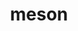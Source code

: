 ---
title: "meson"
layout: cache
categories: [package, develop-2024-11-10]
meta: {"versions": ["1.5.1"], "compilers": ["apple-clang@=15.0.0", "cce@=15.0.1", "gcc@=10.2.1", "gcc@=11.1.0", "gcc@=11.4.0", "gcc@=12.3.0", "gcc@=13.2.0", "gcc@=7.3.1", "gcc@=7.5.0", "gcc@=9.4.0", "oneapi@=2024.2.1"], "oss": ["amzn2", "centos7", "rhel8", "ubuntu18.04", "ubuntu20.04", "ubuntu22.04", "ubuntu24.04", "ventura"], "platforms": ["darwin", "linux"], "targets": ["aarch64", "neoverse_n1", "neoverse_v1", "neoverse_v2", "ppc64le", "x86_64_v3", "zen4"], "stacks": ["aws-isc", "aws-isc-aarch64", "data-vis-sdk", "developer-tools-darwin", "developer-tools-manylinux2014", "e4s", "e4s-cray-rhel", "e4s-neoverse-v2", "e4s-neoverse_v1", "e4s-oneapi", "e4s-power", "e4s-rocm-external", "ml-darwin-aarch64-mps", "ml-linux-aarch64-cpu", "ml-linux-aarch64-cuda", "ml-linux-x86_64-cpu", "ml-linux-x86_64-cuda", "ml-linux-x86_64-rocm", "radiuss", "root", "tutorial"], "num_specs": 36, "num_specs_by_stack": {"root": 36, "developer-tools-darwin": 1, "ml-darwin-aarch64-mps": 2, "aws-isc-aarch64": 2, "aws-isc": 1, "developer-tools-manylinux2014": 1, "e4s-cray-rhel": 2, "radiuss": 1, "e4s-power": 3, "data-vis-sdk": 2, "e4s-neoverse_v1": 4, "e4s-neoverse-v2": 1, "e4s": 6, "tutorial": 2, "e4s-rocm-external": 1, "e4s-oneapi": 4, "ml-linux-aarch64-cuda": 3, "ml-linux-aarch64-cpu": 3, "ml-linux-x86_64-cpu": 3, "ml-linux-x86_64-cuda": 3, "ml-linux-x86_64-rocm": 3}}
spec_details: [{"hash": "n7g26jgbvgrkigyjrrd66ath26iqlqlc", "compiler": "apple-clang@=15.0.0", "versions": ["1.5.1"], "os": "ventura", "platform": "darwin", "target": "aarch64", "variants": ["build_system=python_pip", "patches=0f0b1bd"], "stacks": ["root", "developer-tools-darwin", "ml-darwin-aarch64-mps"], "size": "-", "tarball": "https://binaries.spack.io/develop-2024-11-10/build_cache/darwin-ventura-aarch64/apple-clang-15.0.0/meson-1.5.1/darwin-ventura-aarch64-apple-clang-15.0.0-meson-1.5.1-n7g26jgbvgrkigyjrrd66ath26iqlqlc.spack"}, {"hash": "tpiv7psauziba35uep3drv5fakh32zf6", "compiler": "apple-clang@=15.0.0", "versions": ["1.5.1"], "os": "ventura", "platform": "darwin", "target": "aarch64", "variants": ["build_system=python_pip", "patches=0f0b1bd"], "stacks": ["root", "ml-darwin-aarch64-mps"], "size": "-", "tarball": "https://binaries.spack.io/develop-2024-11-10/build_cache/darwin-ventura-aarch64/apple-clang-15.0.0/meson-1.5.1/darwin-ventura-aarch64-apple-clang-15.0.0-meson-1.5.1-tpiv7psauziba35uep3drv5fakh32zf6.spack"}, {"hash": "r3k53al3kcs32bmhufjnvp56am5jcqjj", "compiler": "gcc@=7.3.1", "versions": ["1.5.1"], "os": "amzn2", "platform": "linux", "target": "aarch64", "variants": ["build_system=python_pip", "patches=0f0b1bd"], "stacks": ["root", "aws-isc-aarch64"], "size": "-", "tarball": "https://binaries.spack.io/develop-2024-11-10/build_cache/linux-amzn2-aarch64/gcc-7.3.1/meson-1.5.1/linux-amzn2-aarch64-gcc-7.3.1-meson-1.5.1-r3k53al3kcs32bmhufjnvp56am5jcqjj.spack"}, {"hash": "sw2fv3747zrsjcazb53mktvxggn7w2k4", "compiler": "gcc@=7.3.1", "versions": ["1.5.1"], "os": "amzn2", "platform": "linux", "target": "neoverse_n1", "variants": ["build_system=python_pip", "patches=0f0b1bd"], "stacks": ["root", "aws-isc-aarch64"], "size": "-", "tarball": "https://binaries.spack.io/develop-2024-11-10/build_cache/linux-amzn2-neoverse_n1/gcc-7.3.1/meson-1.5.1/linux-amzn2-neoverse_n1-gcc-7.3.1-meson-1.5.1-sw2fv3747zrsjcazb53mktvxggn7w2k4.spack"}, {"hash": "7ugj4md24uvw2sscznqjhiw2isxurkty", "compiler": "gcc@=7.3.1", "versions": ["1.5.1"], "os": "amzn2", "platform": "linux", "target": "x86_64_v3", "variants": ["build_system=python_pip", "patches=0f0b1bd"], "stacks": ["aws-isc", "root"], "size": "-", "tarball": "https://binaries.spack.io/develop-2024-11-10/build_cache/linux-amzn2-x86_64_v3/gcc-7.3.1/meson-1.5.1/linux-amzn2-x86_64_v3-gcc-7.3.1-meson-1.5.1-7ugj4md24uvw2sscznqjhiw2isxurkty.spack"}, {"hash": "266m4apgj5qlsamgkhl53gqfafctrql3", "compiler": "gcc@=10.2.1", "versions": ["1.5.1"], "os": "centos7", "platform": "linux", "target": "x86_64_v3", "variants": ["build_system=python_pip", "patches=0f0b1bd"], "stacks": ["root", "developer-tools-manylinux2014"], "size": "-", "tarball": "https://binaries.spack.io/develop-2024-11-10/build_cache/linux-centos7-x86_64_v3/gcc-10.2.1/meson-1.5.1/linux-centos7-x86_64_v3-gcc-10.2.1-meson-1.5.1-266m4apgj5qlsamgkhl53gqfafctrql3.spack"}, {"hash": "4n4hqqtpkvh43n2vdtapcehiuhgdxebl", "compiler": "cce@=15.0.1", "versions": ["1.5.1"], "os": "rhel8", "platform": "linux", "target": "zen4", "variants": ["build_system=python_pip", "patches=0f0b1bd"], "stacks": ["root", "e4s-cray-rhel"], "size": "-", "tarball": "https://binaries.spack.io/develop-2024-11-10/build_cache/linux-rhel8-zen4/cce-15.0.1/meson-1.5.1/linux-rhel8-zen4-cce-15.0.1-meson-1.5.1-4n4hqqtpkvh43n2vdtapcehiuhgdxebl.spack"}, {"hash": "33oozrfnnp6pdhbprpqds2jx3xfhyidk", "compiler": "cce@=15.0.1", "versions": ["1.5.1"], "os": "rhel8", "platform": "linux", "target": "zen4", "variants": ["build_system=python_pip", "patches=0f0b1bd"], "stacks": ["root", "e4s-cray-rhel"], "size": "-", "tarball": "https://binaries.spack.io/develop-2024-11-10/build_cache/linux-rhel8-zen4/cce-15.0.1/meson-1.5.1/linux-rhel8-zen4-cce-15.0.1-meson-1.5.1-33oozrfnnp6pdhbprpqds2jx3xfhyidk.spack"}, {"hash": "osqa4ktvpy3aubkltywysdifrqyy6ppt", "compiler": "gcc@=7.5.0", "versions": ["1.5.1"], "os": "ubuntu18.04", "platform": "linux", "target": "x86_64_v3", "variants": ["build_system=python_pip", "patches=0f0b1bd"], "stacks": ["root", "radiuss"], "size": "-", "tarball": "https://binaries.spack.io/develop-2024-11-10/build_cache/linux-ubuntu18.04-x86_64_v3/gcc-7.5.0/meson-1.5.1/linux-ubuntu18.04-x86_64_v3-gcc-7.5.0-meson-1.5.1-osqa4ktvpy3aubkltywysdifrqyy6ppt.spack"}, {"hash": "yoh62bala27fnhc7vkabu5qny7u3uvae", "compiler": "gcc@=9.4.0", "versions": ["1.5.1"], "os": "ubuntu20.04", "platform": "linux", "target": "ppc64le", "variants": ["build_system=python_pip", "patches=0f0b1bd"], "stacks": ["root", "e4s-power"], "size": "-", "tarball": "https://binaries.spack.io/develop-2024-11-10/build_cache/linux-ubuntu20.04-ppc64le/gcc-9.4.0/meson-1.5.1/linux-ubuntu20.04-ppc64le-gcc-9.4.0-meson-1.5.1-yoh62bala27fnhc7vkabu5qny7u3uvae.spack"}, {"hash": "32phmsxoxmrzuhmy562mh3kkob7gzhlh", "compiler": "gcc@=9.4.0", "versions": ["1.5.1"], "os": "ubuntu20.04", "platform": "linux", "target": "ppc64le", "variants": ["build_system=python_pip", "patches=0f0b1bd"], "stacks": ["root", "e4s-power"], "size": "-", "tarball": "https://binaries.spack.io/develop-2024-11-10/build_cache/linux-ubuntu20.04-ppc64le/gcc-9.4.0/meson-1.5.1/linux-ubuntu20.04-ppc64le-gcc-9.4.0-meson-1.5.1-32phmsxoxmrzuhmy562mh3kkob7gzhlh.spack"}, {"hash": "pvocdxlpa3uic3fxv6j7wlnzxzqchrse", "compiler": "gcc@=9.4.0", "versions": ["1.5.1"], "os": "ubuntu20.04", "platform": "linux", "target": "ppc64le", "variants": ["build_system=python_pip", "patches=0f0b1bd"], "stacks": ["root", "e4s-power"], "size": "-", "tarball": "https://binaries.spack.io/develop-2024-11-10/build_cache/linux-ubuntu20.04-ppc64le/gcc-9.4.0/meson-1.5.1/linux-ubuntu20.04-ppc64le-gcc-9.4.0-meson-1.5.1-pvocdxlpa3uic3fxv6j7wlnzxzqchrse.spack"}, {"hash": "oub7eursupdur5ynofnrvvxtezc5k7jd", "compiler": "gcc@=11.1.0", "versions": ["1.5.1"], "os": "ubuntu20.04", "platform": "linux", "target": "x86_64_v3", "variants": ["build_system=python_pip", "patches=0f0b1bd"], "stacks": ["root", "data-vis-sdk"], "size": "-", "tarball": "https://binaries.spack.io/develop-2024-11-10/build_cache/linux-ubuntu20.04-x86_64_v3/gcc-11.1.0/meson-1.5.1/linux-ubuntu20.04-x86_64_v3-gcc-11.1.0-meson-1.5.1-oub7eursupdur5ynofnrvvxtezc5k7jd.spack"}, {"hash": "eoiznr75t5xy5cigl6kawaj4a3fr7r6q", "compiler": "gcc@=11.1.0", "versions": ["1.5.1"], "os": "ubuntu20.04", "platform": "linux", "target": "x86_64_v3", "variants": ["build_system=python_pip", "patches=0f0b1bd"], "stacks": ["root", "data-vis-sdk"], "size": "-", "tarball": "https://binaries.spack.io/develop-2024-11-10/build_cache/linux-ubuntu20.04-x86_64_v3/gcc-11.1.0/meson-1.5.1/linux-ubuntu20.04-x86_64_v3-gcc-11.1.0-meson-1.5.1-eoiznr75t5xy5cigl6kawaj4a3fr7r6q.spack"}, {"hash": "c724xzmeie7hhgr4pb5pi54kuropmsiq", "compiler": "gcc@=11.4.0", "versions": ["1.5.1"], "os": "ubuntu22.04", "platform": "linux", "target": "neoverse_v1", "variants": ["build_system=python_pip", "patches=0f0b1bd"], "stacks": ["root", "e4s-neoverse_v1"], "size": "-", "tarball": "https://binaries.spack.io/develop-2024-11-10/build_cache/linux-ubuntu22.04-neoverse_v1/gcc-11.4.0/meson-1.5.1/linux-ubuntu22.04-neoverse_v1-gcc-11.4.0-meson-1.5.1-c724xzmeie7hhgr4pb5pi54kuropmsiq.spack"}, {"hash": "4rrgylgjm6qwkq4sk64quytzqpdc62fn", "compiler": "gcc@=11.4.0", "versions": ["1.5.1"], "os": "ubuntu22.04", "platform": "linux", "target": "neoverse_v1", "variants": ["build_system=python_pip", "patches=0f0b1bd"], "stacks": ["root", "e4s-neoverse_v1"], "size": "-", "tarball": "https://binaries.spack.io/develop-2024-11-10/build_cache/linux-ubuntu22.04-neoverse_v1/gcc-11.4.0/meson-1.5.1/linux-ubuntu22.04-neoverse_v1-gcc-11.4.0-meson-1.5.1-4rrgylgjm6qwkq4sk64quytzqpdc62fn.spack"}, {"hash": "xa2q27koca52m3hhfbdr37ye4mtxafmq", "compiler": "gcc@=11.4.0", "versions": ["1.5.1"], "os": "ubuntu22.04", "platform": "linux", "target": "neoverse_v1", "variants": ["build_system=python_pip", "patches=0f0b1bd"], "stacks": ["root", "e4s-neoverse_v1"], "size": "-", "tarball": "https://binaries.spack.io/develop-2024-11-10/build_cache/linux-ubuntu22.04-neoverse_v1/gcc-11.4.0/meson-1.5.1/linux-ubuntu22.04-neoverse_v1-gcc-11.4.0-meson-1.5.1-xa2q27koca52m3hhfbdr37ye4mtxafmq.spack"}, {"hash": "dutcueyg3jej6et4s6xh2aj53urv2qbi", "compiler": "gcc@=11.4.0", "versions": ["1.5.1"], "os": "ubuntu22.04", "platform": "linux", "target": "neoverse_v1", "variants": ["build_system=python_pip", "patches=0f0b1bd"], "stacks": ["root", "e4s-neoverse_v1"], "size": "-", "tarball": "https://binaries.spack.io/develop-2024-11-10/build_cache/linux-ubuntu22.04-neoverse_v1/gcc-11.4.0/meson-1.5.1/linux-ubuntu22.04-neoverse_v1-gcc-11.4.0-meson-1.5.1-dutcueyg3jej6et4s6xh2aj53urv2qbi.spack"}, {"hash": "iuaadqq4z6zpynq6vbiyynu73c325bt7", "compiler": "gcc@=11.4.0", "versions": ["1.5.1"], "os": "ubuntu22.04", "platform": "linux", "target": "neoverse_v2", "variants": ["build_system=python_pip", "patches=0f0b1bd"], "stacks": ["root", "e4s-neoverse-v2"], "size": "-", "tarball": "https://binaries.spack.io/develop-2024-11-10/build_cache/linux-ubuntu22.04-neoverse_v2/gcc-11.4.0/meson-1.5.1/linux-ubuntu22.04-neoverse_v2-gcc-11.4.0-meson-1.5.1-iuaadqq4z6zpynq6vbiyynu73c325bt7.spack"}, {"hash": "vieimoay6lrwdx7no6wgdt5lyxugoi6i", "compiler": "gcc@=11.4.0", "versions": ["1.5.1"], "os": "ubuntu22.04", "platform": "linux", "target": "x86_64_v3", "variants": ["build_system=python_pip", "patches=0f0b1bd"], "stacks": ["e4s", "root", "tutorial", "e4s-rocm-external"], "size": "-", "tarball": "https://binaries.spack.io/develop-2024-11-10/build_cache/linux-ubuntu22.04-x86_64_v3/gcc-11.4.0/meson-1.5.1/linux-ubuntu22.04-x86_64_v3-gcc-11.4.0-meson-1.5.1-vieimoay6lrwdx7no6wgdt5lyxugoi6i.spack"}, {"hash": "ahs2bihbilfcgh5uvslm74g5gej4m3yz", "compiler": "gcc@=11.4.0", "versions": ["1.5.1"], "os": "ubuntu22.04", "platform": "linux", "target": "x86_64_v3", "variants": ["build_system=python_pip", "patches=0f0b1bd"], "stacks": ["e4s", "root"], "size": "-", "tarball": "https://binaries.spack.io/develop-2024-11-10/build_cache/linux-ubuntu22.04-x86_64_v3/gcc-11.4.0/meson-1.5.1/linux-ubuntu22.04-x86_64_v3-gcc-11.4.0-meson-1.5.1-ahs2bihbilfcgh5uvslm74g5gej4m3yz.spack"}, {"hash": "olm5q3xw2kf2vikfus7pgyl52uo3wlvw", "compiler": "gcc@=11.4.0", "versions": ["1.5.1"], "os": "ubuntu22.04", "platform": "linux", "target": "x86_64_v3", "variants": ["build_system=python_pip", "patches=0f0b1bd"], "stacks": ["e4s", "root"], "size": "-", "tarball": "https://binaries.spack.io/develop-2024-11-10/build_cache/linux-ubuntu22.04-x86_64_v3/gcc-11.4.0/meson-1.5.1/linux-ubuntu22.04-x86_64_v3-gcc-11.4.0-meson-1.5.1-olm5q3xw2kf2vikfus7pgyl52uo3wlvw.spack"}, {"hash": "cddh6olijswaaqo26sseyfq4cz7hp24v", "compiler": "gcc@=11.4.0", "versions": ["1.5.1"], "os": "ubuntu22.04", "platform": "linux", "target": "x86_64_v3", "variants": ["build_system=python_pip", "patches=0f0b1bd"], "stacks": ["e4s", "root"], "size": "-", "tarball": "https://binaries.spack.io/develop-2024-11-10/build_cache/linux-ubuntu22.04-x86_64_v3/gcc-11.4.0/meson-1.5.1/linux-ubuntu22.04-x86_64_v3-gcc-11.4.0-meson-1.5.1-cddh6olijswaaqo26sseyfq4cz7hp24v.spack"}, {"hash": "7jsxjkja4jo73kgvmuxggigrzvwslz3h", "compiler": "gcc@=11.4.0", "versions": ["1.5.1"], "os": "ubuntu22.04", "platform": "linux", "target": "x86_64_v3", "variants": ["build_system=python_pip", "patches=0f0b1bd"], "stacks": ["e4s", "root"], "size": "-", "tarball": "https://binaries.spack.io/develop-2024-11-10/build_cache/linux-ubuntu22.04-x86_64_v3/gcc-11.4.0/meson-1.5.1/linux-ubuntu22.04-x86_64_v3-gcc-11.4.0-meson-1.5.1-7jsxjkja4jo73kgvmuxggigrzvwslz3h.spack"}, {"hash": "s4fdzl4lmasdqee34hhvochqokv7643t", "compiler": "gcc@=11.4.0", "versions": ["1.5.1"], "os": "ubuntu22.04", "platform": "linux", "target": "x86_64_v3", "variants": ["build_system=python_pip", "patches=0f0b1bd"], "stacks": ["e4s", "root"], "size": "-", "tarball": "https://binaries.spack.io/develop-2024-11-10/build_cache/linux-ubuntu22.04-x86_64_v3/gcc-11.4.0/meson-1.5.1/linux-ubuntu22.04-x86_64_v3-gcc-11.4.0-meson-1.5.1-s4fdzl4lmasdqee34hhvochqokv7643t.spack"}, {"hash": "qqv466i3e5y7l4j6xbvev7436zpqdowf", "compiler": "gcc@=12.3.0", "versions": ["1.5.1"], "os": "ubuntu22.04", "platform": "linux", "target": "x86_64_v3", "variants": ["build_system=python_pip", "patches=0f0b1bd"], "stacks": ["root", "tutorial"], "size": "-", "tarball": "https://binaries.spack.io/develop-2024-11-10/build_cache/linux-ubuntu22.04-x86_64_v3/gcc-12.3.0/meson-1.5.1/linux-ubuntu22.04-x86_64_v3-gcc-12.3.0-meson-1.5.1-qqv466i3e5y7l4j6xbvev7436zpqdowf.spack"}, {"hash": "wygkmdwsdofboxx42dtdj2iowlotl2ub", "compiler": "oneapi@=2024.2.1", "versions": ["1.5.1"], "os": "ubuntu22.04", "platform": "linux", "target": "x86_64_v3", "variants": ["build_system=python_pip", "patches=0f0b1bd"], "stacks": ["root", "e4s-oneapi"], "size": "-", "tarball": "https://binaries.spack.io/develop-2024-11-10/build_cache/linux-ubuntu22.04-x86_64_v3/oneapi-2024.2.1/meson-1.5.1/linux-ubuntu22.04-x86_64_v3-oneapi-2024.2.1-meson-1.5.1-wygkmdwsdofboxx42dtdj2iowlotl2ub.spack"}, {"hash": "q63nqbs4b747vl4rrt7npk5pnyure5dz", "compiler": "oneapi@=2024.2.1", "versions": ["1.5.1"], "os": "ubuntu22.04", "platform": "linux", "target": "x86_64_v3", "variants": ["build_system=python_pip", "patches=0f0b1bd"], "stacks": ["root", "e4s-oneapi"], "size": "-", "tarball": "https://binaries.spack.io/develop-2024-11-10/build_cache/linux-ubuntu22.04-x86_64_v3/oneapi-2024.2.1/meson-1.5.1/linux-ubuntu22.04-x86_64_v3-oneapi-2024.2.1-meson-1.5.1-q63nqbs4b747vl4rrt7npk5pnyure5dz.spack"}, {"hash": "jspvzmhedkjtkuvbnznvoqfnvcdprthv", "compiler": "oneapi@=2024.2.1", "versions": ["1.5.1"], "os": "ubuntu22.04", "platform": "linux", "target": "x86_64_v3", "variants": ["build_system=python_pip", "patches=0f0b1bd"], "stacks": ["root", "e4s-oneapi"], "size": "-", "tarball": "https://binaries.spack.io/develop-2024-11-10/build_cache/linux-ubuntu22.04-x86_64_v3/oneapi-2024.2.1/meson-1.5.1/linux-ubuntu22.04-x86_64_v3-oneapi-2024.2.1-meson-1.5.1-jspvzmhedkjtkuvbnznvoqfnvcdprthv.spack"}, {"hash": "qzbgxcc7364xfwesfxnz3yyi4dlorre7", "compiler": "oneapi@=2024.2.1", "versions": ["1.5.1"], "os": "ubuntu22.04", "platform": "linux", "target": "x86_64_v3", "variants": ["build_system=python_pip", "patches=0f0b1bd"], "stacks": ["root", "e4s-oneapi"], "size": "-", "tarball": "https://binaries.spack.io/develop-2024-11-10/build_cache/linux-ubuntu22.04-x86_64_v3/oneapi-2024.2.1/meson-1.5.1/linux-ubuntu22.04-x86_64_v3-oneapi-2024.2.1-meson-1.5.1-qzbgxcc7364xfwesfxnz3yyi4dlorre7.spack"}, {"hash": "mmoi5bz4kdld6fhhkf7i23eyw4o4632j", "compiler": "gcc@=13.2.0", "versions": ["1.5.1"], "os": "ubuntu24.04", "platform": "linux", "target": "aarch64", "variants": ["build_system=python_pip", "patches=0f0b1bd"], "stacks": ["root", "ml-linux-aarch64-cuda", "ml-linux-aarch64-cpu"], "size": "-", "tarball": "https://binaries.spack.io/develop-2024-11-10/build_cache/linux-ubuntu24.04-aarch64/gcc-13.2.0/meson-1.5.1/linux-ubuntu24.04-aarch64-gcc-13.2.0-meson-1.5.1-mmoi5bz4kdld6fhhkf7i23eyw4o4632j.spack"}, {"hash": "pf6sfzmgd3xxrjfgqa7ole2izncjtebe", "compiler": "gcc@=13.2.0", "versions": ["1.5.1"], "os": "ubuntu24.04", "platform": "linux", "target": "aarch64", "variants": ["build_system=python_pip", "patches=0f0b1bd"], "stacks": ["root", "ml-linux-aarch64-cuda", "ml-linux-aarch64-cpu"], "size": "-", "tarball": "https://binaries.spack.io/develop-2024-11-10/build_cache/linux-ubuntu24.04-aarch64/gcc-13.2.0/meson-1.5.1/linux-ubuntu24.04-aarch64-gcc-13.2.0-meson-1.5.1-pf6sfzmgd3xxrjfgqa7ole2izncjtebe.spack"}, {"hash": "x3izhjgqci3u35weosd76o75f3muvxhf", "compiler": "gcc@=13.2.0", "versions": ["1.5.1"], "os": "ubuntu24.04", "platform": "linux", "target": "aarch64", "variants": ["build_system=python_pip", "patches=0f0b1bd"], "stacks": ["root", "ml-linux-aarch64-cuda", "ml-linux-aarch64-cpu"], "size": "-", "tarball": "https://binaries.spack.io/develop-2024-11-10/build_cache/linux-ubuntu24.04-aarch64/gcc-13.2.0/meson-1.5.1/linux-ubuntu24.04-aarch64-gcc-13.2.0-meson-1.5.1-x3izhjgqci3u35weosd76o75f3muvxhf.spack"}, {"hash": "p6ometruhnwk75xvmwek27jhsifokrxe", "compiler": "gcc@=13.2.0", "versions": ["1.5.1"], "os": "ubuntu24.04", "platform": "linux", "target": "x86_64_v3", "variants": ["build_system=python_pip", "patches=0f0b1bd"], "stacks": ["root", "ml-linux-x86_64-cpu", "ml-linux-x86_64-cuda", "ml-linux-x86_64-rocm"], "size": "-", "tarball": "https://binaries.spack.io/develop-2024-11-10/build_cache/linux-ubuntu24.04-x86_64_v3/gcc-13.2.0/meson-1.5.1/linux-ubuntu24.04-x86_64_v3-gcc-13.2.0-meson-1.5.1-p6ometruhnwk75xvmwek27jhsifokrxe.spack"}, {"hash": "gbrwskwqnjkx2zjisuquxqvyg4eccytw", "compiler": "gcc@=13.2.0", "versions": ["1.5.1"], "os": "ubuntu24.04", "platform": "linux", "target": "x86_64_v3", "variants": ["build_system=python_pip", "patches=0f0b1bd"], "stacks": ["root", "ml-linux-x86_64-cpu", "ml-linux-x86_64-cuda", "ml-linux-x86_64-rocm"], "size": "-", "tarball": "https://binaries.spack.io/develop-2024-11-10/build_cache/linux-ubuntu24.04-x86_64_v3/gcc-13.2.0/meson-1.5.1/linux-ubuntu24.04-x86_64_v3-gcc-13.2.0-meson-1.5.1-gbrwskwqnjkx2zjisuquxqvyg4eccytw.spack"}, {"hash": "izhz5kqmxspfior2zkgxudw7u56oy5kh", "compiler": "gcc@=13.2.0", "versions": ["1.5.1"], "os": "ubuntu24.04", "platform": "linux", "target": "x86_64_v3", "variants": ["build_system=python_pip", "patches=0f0b1bd"], "stacks": ["root", "ml-linux-x86_64-cpu", "ml-linux-x86_64-cuda", "ml-linux-x86_64-rocm"], "size": "-", "tarball": "https://binaries.spack.io/develop-2024-11-10/build_cache/linux-ubuntu24.04-x86_64_v3/gcc-13.2.0/meson-1.5.1/linux-ubuntu24.04-x86_64_v3-gcc-13.2.0-meson-1.5.1-izhz5kqmxspfior2zkgxudw7u56oy5kh.spack"}]
---
